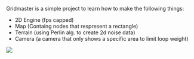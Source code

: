 Gridmaster is a simple project to learn how to make the following things:

- 2D Engine   (fps capped)
- Map         (Containg nodes that respresent a rectangle)
- Terrain     (using Perlin alg. to create 2d noise data)
- Camera      (a camera that only shows a specific area to limit loop weight)

![](https://cdn.discordapp.com/attachments/621067460061429764/954445807447314482/sim.gif)
